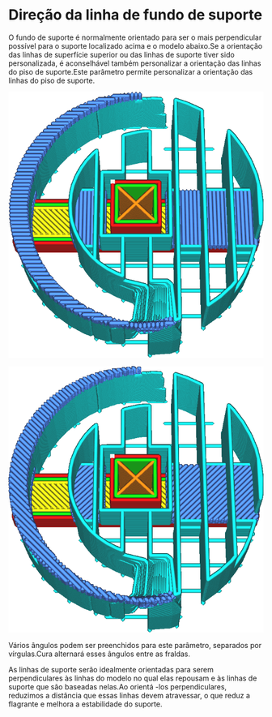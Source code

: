Direção da linha de fundo de suporte
====
O fundo de suporte é normalmente orientado para ser o mais perpendicular possível para o suporte localizado acima e o modelo abaixo.Se a orientação das linhas de superfície superior ou das linhas de suporte tiver sido personalizada, é aconselhável também personalizar a orientação das linhas do piso de suporte.Este parâmetro permite personalizar a orientação das linhas do piso de suporte.

![O teto e o fundo são inclinados a 0 ° e 90 °](../../../articles/images/support_interface_angles_0.png)

![O teto e o fundo são inclinados a 45 ° e 135 °](../../../articles/images/support_interface_angles_45.png)

Vários ângulos podem ser preenchidos para este parâmetro, separados por vírgulas.Cura alternará esses ângulos entre as fraldas.

As linhas de suporte serão idealmente orientadas para serem perpendiculares às linhas do modelo no qual elas repousam e às linhas de suporte que são baseadas nelas.Ao orientá -los perpendiculares, reduzimos a distância que essas linhas devem atravessar, o que reduz a flagrante e melhora a estabilidade do suporte.